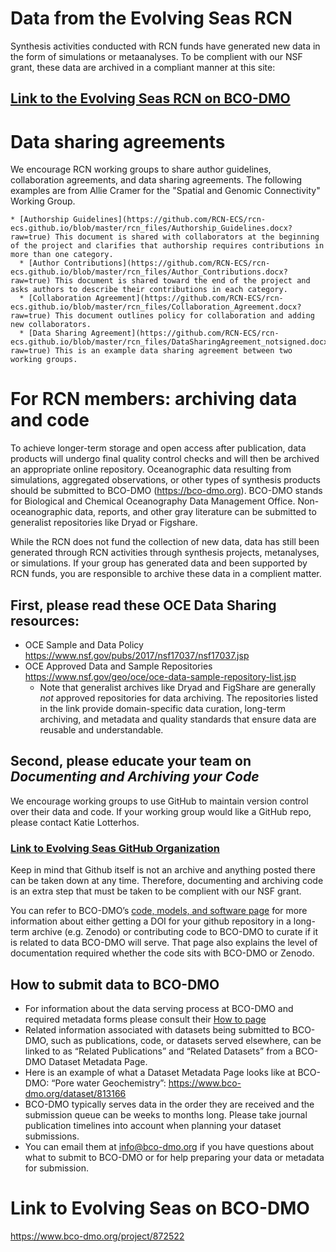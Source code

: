 # Data from the Evolving Seas RCN

Synthesis activities conducted with RCN funds have generated new data in the form of simulations or metaanalyses. 
To be complient with our NSF grant, these data are archived in a compliant manner at this site:

## [Link to the Evolving Seas RCN on BCO-DMO](https://www.bco-dmo.org/project/872522)

# Data sharing agreements

We encourage RCN working groups to share author guidelines, collaboration agreements, and data sharing agreements. The following examples are from Allie Cramer for the "Spatial and Genomic Connectivity" Working Group.

    * [Authorship Guidelines](https://github.com/RCN-ECS/rcn-ecs.github.io/blob/master/rcn_files/Authorship_Guidelines.docx?raw=true) This document is shared with collaborators at the beginning of the project and clarifies that authorship requires contributions in more than one category.
      * [Author Contributions](https://github.com/RCN-ECS/rcn-ecs.github.io/blob/master/rcn_files/Author_Contributions.docx?raw=true) This document is shared toward the end of the project and asks authors to describe their contributions in each category.
      * [Collaboration Agreement](https://github.com/RCN-ECS/rcn-ecs.github.io/blob/master/rcn_files/Collaboration_Agreement.docx?raw=true) This document outlines policy for collaboration and adding new collaborators.
      * [Data Sharing Agreement](https://github.com/RCN-ECS/rcn-ecs.github.io/blob/master/rcn_files/DataSharingAgreement_notsigned.docx?raw=true) This is an example data sharing agreement between two working groups.

# For RCN members: archiving data and code

To achieve longer-term storage and open access after publication, data products will undergo final quality control checks and will then be archived an appropriate online repository.  Oceanographic data resulting from simulations, aggregated observations, or other types of synthesis products should be submitted to BCO-DMO (https://bco-dmo.org).  BCO-DMO stands for Biological and Chemical Oceanography Data Management Office. Non-oceanographic data, reports, and other gray literature can be submitted to generalist repositories like Dryad or Figshare.

While the RCN does not fund the collection of new data, data has still been generated through RCN activities through synthesis projects, metanalyses, or simulations. If your group has generated data and been supported by RCN funds, you are responsible to archive these data in a complient matter.

## First, please read these OCE Data Sharing resources:
* OCE Sample and Data Policy https://www.nsf.gov/pubs/2017/nsf17037/nsf17037.jsp
* OCE Approved Data and Sample Repositories https://www.nsf.gov/geo/oce/oce-data-sample-repository-list.jsp
  *  Note that generalist archives like Dryad and FigShare are generally _not_ approved repositories for data archiving. The repositories listed in the link provide domain-specific data curation, long-term archiving, and metadata and quality standards that ensure data are reusable and understandable.  
 
## Second, please educate your team on _Documenting and Archiving your Code_

We encourage working groups to use GitHub to maintain version control over their data and code. If your working group would like a GitHub repo, please contact Katie Lotterhos.

### [Link to Evolving Seas GitHub Organization](https://github.com/RCN-ECS)

Keep in mind that Github itself is not an archive and anything posted there can be taken down at any time. Therefore, documenting and archiving code is an extra step that must be taken to be complient with our NSF grant.

You can refer to BCO-DMO’s [code, models, and software page](https://www.bco-dmo.org/page/submitting-code-software-and-models) for more information about either getting a DOI for your github repository in a long-term archive (e.g. Zenodo) or contributing code to BCO-DMO to curate if it is related to data BCO-DMO will serve. That page also explains the level of documentation required whether the code sits with BCO-DMO or Zenodo.

## How to submit data to BCO-DMO
* For information about the data serving process at BCO-DMO and required metadata forms please consult their [How to page](https://www.bco-dmo.org/how-get-started)
* Related information associated with datasets being submitted to BCO-DMO, such as publications, code, or datasets served elsewhere, can be linked to as “Related Publications” and “Related Datasets” from a BCO-DMO Dataset Metadata Page.
* Here is an example of what a Dataset Metadata Page looks like at BCO-DMO: “Pore water Geochemistry”: https://www.bco-dmo.org/dataset/813166
* BCO-DMO typically serves data in the order they are received and the submission queue can be weeks to months long. Please take journal publication timelines into account when planning your dataset submissions.
* You can email them at info@bco-dmo.org if you have questions about what to submit to BCO-DMO or for help preparing your data or metadata for submission.
 

# Link to Evolving Seas on BCO-DMO

https://www.bco-dmo.org/project/872522
